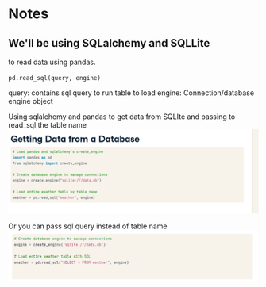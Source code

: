 # Notes

## We'll be using SQLalchemy and SQLLite

to read data using pandas.

`pd.read_sql(query, engine)`

query: contains sql query to run table to load
engine: Connection/database engine object

Using sqlalchemy and pandas to get data from SQLIte and passing to read_sql the table name
![](sql.png)

Or you can pass sql query instead of table name
![](sql2.png)